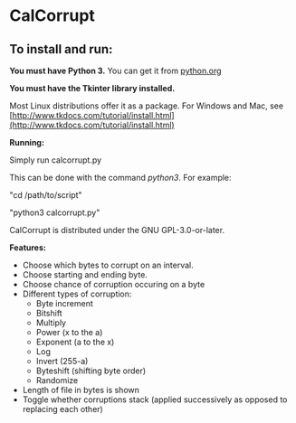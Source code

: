 # CalCorrupt

## To install and run:
**You must have Python 3.**
You can get it from [python.org](https://www.python.org/)

**You must have the Tkinter library installed.**

Most Linux distributions offer it as a package. For Windows and Mac, see [http://www.tkdocs.com/tutorial/install.html](http://www.tkdocs.com/tutorial/install.html)

**Running:**

Simply run calcorrupt.py

This can be done with the command *python3*.
For example:

"cd /path/to/script"

"python3 calcorrupt.py"

CalCorrupt is distributed under the GNU GPL-3.0-or-later.

**Features:**
* Choose which bytes to corrupt on an interval.
* Choose starting and ending byte.
* Choose chance of corruption occuring on a byte
* Different types of corruption:
  * Byte increment
  * Bitshift
  * Multiply
  * Power (x to the a)
  * Exponent (a to the x)
  * Log
  * Invert (255-a)
  * Byteshift (shifting byte order)
  * Randomize
* Length of file in bytes is shown
* Toggle whether corruptions stack (applied successively as opposed to replacing each other)